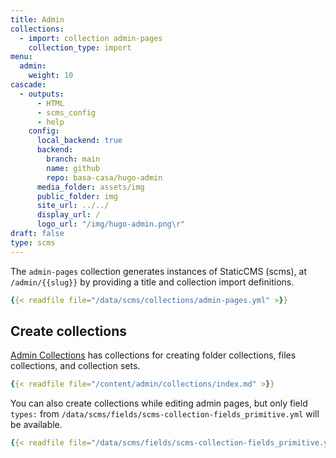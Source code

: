 ```yaml
---
title: Admin
collections:
  - import: collection admin-pages
    collection_type: import
menu:
  admin:
    weight: 10
cascade:
  - outputs:
      - HTML
      - scms_config
      - help
    config:
      local_backend: true
      backend:
        branch: main
        name: github
        repo: basa-casa/hugo-admin
      media_folder: assets/img
      public_folder: img
      site_url: ../../
      display_url: /
      logo_url: "/img/hugo-admin.png\r"
draft: false
type: scms
---
```

 


The `admin-pages` collection generates instances of StaticCMS (scms), at `/admin/{{slug}}` by providing a title and collection import definitions. 
```yaml
{{< readfile file="/data/scms/collections/admin-pages.yml" >}}
```

## Create collections 
[Admin Collections](/admin/collections) has collections for creating folder collections, files collections, and collection sets. 
```yaml
{{< readfile file="/content/admin/collections/index.md" >}}
```
You can also create collections while editing admin pages, but only field `types:` from `/data/scms/fields/scms-collection-fields_primitive.yml` will be available. 
```yaml
{{< readfile file="/data/scms/fields/scms-collection-fields_primitive.yml" >}}
```